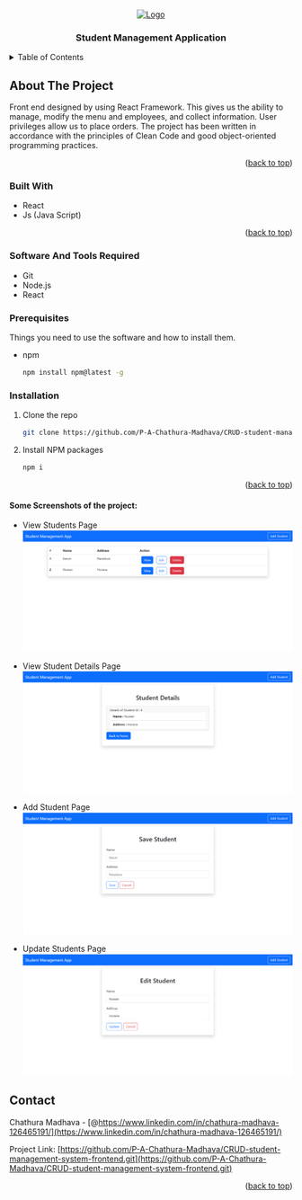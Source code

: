 <a name="readme-top"></a>

<!-- PROJECT LOGO -->
<br />
<div align="center">
  <a href="">
    <img src="https://encrypted-tbn0.gstatic.com/images?q=tbn:ANd9GcQXnoeUsi_VkeHREJrUmL6bmzMJxRwYdWED_tQbXy2aKLka_6kYPr9_5vaSYYCzv_WE1Lg&usqp=CAU" alt="Logo" width="80" height="80">
  </a>

  <h3 align="center">Student Management Application</h3>
</div>

<!-- TABLE OF CONTENTS -->
<details>
  <summary>Table of Contents</summary>
  <ol>
    <li>
      <a href="#about-the-project">About The Project</a>
      <ul>
        <li><a href="#built-with">Built With</a></li>
      </ul>
    </li>
    <li>
      <a href="#getting-started">Getting Started</a>
      <ul>
        <li><a href="#prerequisites">Prerequisites</a></li>
        <li><a href="#installation">Installation</a></li>
      </ul>
    </li>
    <li><a href="#contact">Contact</a></li>
  </ol>
</details>

<!-- ABOUT THE PROJECT -->

## About The Project

Front end designed by using React Framework. This gives us the ability to manage, modify the menu and employees, and collect information. User privileges allow us to place orders. The project has been written in accordance with the principles of Clean Code and good object-oriented programming practices.

<p align="right">(<a href="#readme-top">back to top</a>)</p>

### Built With

- React
- Js (Java Script)

<p align="right">(<a href="#readme-top">back to top</a>)</p>

<!-- GETTING STARTED -->

### Software And Tools Required

- Git
- Node.js
- React

### Prerequisites

Things you need to use the software and how to install them.

- npm
  ```sh
  npm install npm@latest -g
  ```

### Installation

1. Clone the repo
   ```sh
   git clone https://github.com/P-A-Chathura-Madhava/CRUD-student-management-system-frontend.git
   ```
2. Install NPM packages
   ```sh
   npm i
   ```

<p align="right">(<a href="#readme-top">back to top</a>)</p>

#### Some Screenshots of the project:

- View Students Page
![image](/images/student-list.png)

- View Student Details Page
![image](/images/student-details.png)

- Add Student Page
![image](/images/save-student.png)

- Update Students Page
![image](/images/edit-student.png)

<!-- CONTACT -->

## Contact

Chathura Madhava - [@https://www.linkedin.com/in/chathura-madhava-126465191/](https://www.linkedin.com/in/chathura-madhava-126465191/)

Project Link: [https://github.com/P-A-Chathura-Madhava/CRUD-student-management-system-frontend.git](https://github.com/P-A-Chathura-Madhava/CRUD-student-management-system-frontend.git)

<p align="right">(<a href="#readme-top">back to top</a>)</p>
